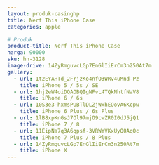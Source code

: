 ```yaml
---
layout: produk-casinghp
title: Nerf This iPhone Case
categories: apple

# Produk
product-title: Nerf This iPhone Case
harga: 90000
sku: hn-3128
image-drive: 14ZyRmguvcLGp7EnGlIiErCm3n250At7m
gallery:
  - url: 1t2EYAHTd_2FrjzKo4nfO3WRv4uMnd-Pz
    title: iPhone 5 / 5s / SE
  - url: 1hj2eW4oiDQAOBQIgNFvL4TQkNhtfNaV8
    title: iPhone 6 / 6s
  - url: 10S3e3-hxmsPUBTlDLZjWxhEOovA6Kcpw
    title: iPhone 6 Plus / 6s Plus
  - url: 1lB8xpKnGsJ7Ol97mjO9cwZR0I0dJ5jQ1
    title: iPhone 7 / 8
  - url: 11EipNa7q3A6qpsf-3VRWYVKxUyQ0AqOc
    title: iPhone 7 Plus / 8 Plus
  - url: 14ZyRmguvcLGp7EnGlIiErCm3n250At7m
    title: iPhone X
---
```


